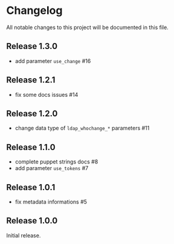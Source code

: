 # Changelog

All notable changes to this project will be documented in this file.

## Release 1.3.0

 * add parameter `use_change` #16

## Release 1.2.1

 * fix some docs issues #14

## Release 1.2.0

 * change data type of `ldap_whochange_*` parameters #11

## Release 1.1.0

 * complete puppet strings docs #8
 * add parameter `use_tokens` #7

## Release 1.0.1

 * fix metadata informations #5

## Release 1.0.0

Initial release.

